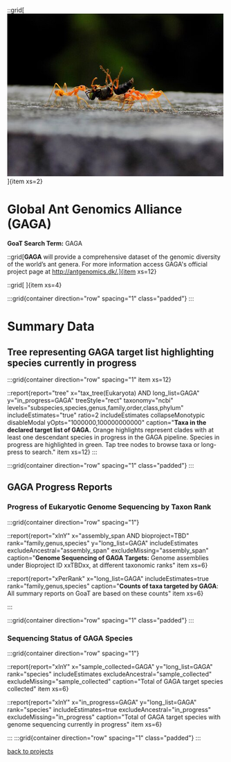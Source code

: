 ::grid[![GoaT](/static/images/GAGA_banner.jpeg)]{item xs=2}

# Global Ant Genomics Alliance (GAGA)
**GoaT Search Term:** GAGA


::grid[**GAGA** will provide a comprehensive dataset of the genomic diversity of the world’s ant genera. For more information access GAGA's official project page at http://antgenomics.dk/.]{item xs=12}

::grid[ ]{item xs=4}


:::grid{container direction="row" spacing="1" class="padded"}
:::

# Summary Data

## Tree representing GAGA target list highlighting species currently in progress

:::grid{container direction="row" spacing="1" item xs=12}

::report{report="tree" x="tax_tree(Eukaryota) AND long_list=GAGA" y="in_progress=GAGA" treeStyle="rect" taxonomy="ncbi" levels="subspecies,species,genus,family,order,class,phylum" includeEstimates="true" ratio=2 includeEstimates collapseMonotypic disableModal yOpts="1000000,100000000000" caption="**Taxa in the declared target list of GAGA.** Orange highlights represent clades with at least one descendant species in progress in the GAGA pipeline. Species in progress are highlighted in green. Tap tree nodes to browse taxa or long-press to search." item xs=12}
:::


:::grid{container direction="row" spacing="1" class="padded"}
:::

## GAGA Progress Reports
### Progress of Eukaryotic Genome Sequencing by Taxon Rank
:::grid{container direction="row" spacing="1"}

::report{report="xInY" x="assembly_span AND bioproject=TBD" rank="family,genus,species" y="long_list=GAGA" includeEstimates excludeAncestral="assembly_span" excludeMissing="assembly_span" caption="**Genome Sequencing of GAGA Targets:** Genome assemblies under Bioproject ID xxTBDxx, at different taxonomic ranks" item xs=6}

::report{report="xPerRank" x="long_list=GAGA" includeEstimates=true rank="family,genus,species" caption="**Counts of taxa targeted by GAGA**: All summary reports on GoaT are based on these counts" item xs=6}

:::

:::grid{container direction="row" spacing="1" class="padded"}
:::

### Sequencing Status of GAGA Species 

:::grid{container direction="row" spacing="1"}

::report{report="xInY" x="sample_collected=GAGA" y="long_list=GAGA" rank="species" includeEstimates excludeAncestral="sample_collected" excludeMissing="sample_collected" caption="Total of GAGA target species collected" item xs=6}

::report{report="xInY" x="in_progress=GAGA" y="long_list=GAGA" rank="species" includeEstimates=true excludeAncestral="in_progress" excludeMissing="in_progress" caption="Total of GAGA target species with genome sequencing currently in progress" item xs=6}

:::
:::grid{container direction="row" spacing="1" class="padded"}
:::



[back to projects](/projects)
